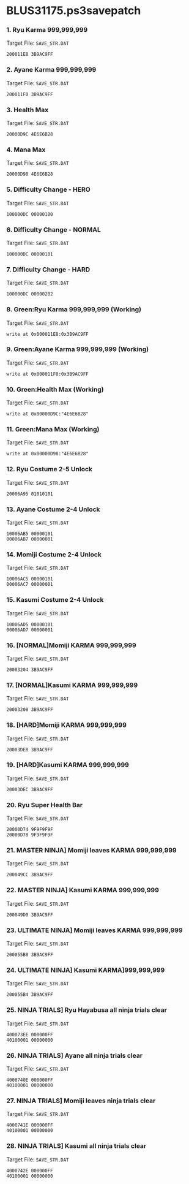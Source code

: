 # BLUS31175.ps3savepatch

### 1. Ryu Karma 999,999,999

Target File: `SAVE_STR.DAT`

```
200011E8 3B9AC9FF
```

### 2. Ayane Karma 999,999,999

Target File: `SAVE_STR.DAT`

```
200011F0 3B9AC9FF
```

### 3. Health Max

Target File: `SAVE_STR.DAT`

```
20000D9C 4E6E6B28
```

### 4. Mana Max

Target File: `SAVE_STR.DAT`

```
20000D98 4E6E6B28
```

### 5. Difficulty Change - HERO

Target File: `SAVE_STR.DAT`

```
100000DC 00000100
```

### 6. Difficulty Change - NORMAL

Target File: `SAVE_STR.DAT`

```
100000DC 00000101
```

### 7. Difficulty Change - HARD

Target File: `SAVE_STR.DAT`

```
100000DC 00000202
```

### 8. Green:Ryu Karma 999,999,999 (Working)

Target File: `SAVE_STR.DAT`

```
write at 0x000011E8:0x3B9AC9FF
```

### 9. Green:Ayane Karma 999,999,999 (Working)

Target File: `SAVE_STR.DAT`

```
write at 0x000011F0:0x3B9AC9FF
```

### 10. Green:Health Max (Working)

Target File: `SAVE_STR.DAT`

```
write at 0x00000D9C:"4E6E6B28"
```

### 11. Green:Mana Max (Working)

Target File: `SAVE_STR.DAT`

```
write at 0x00000D98:"4E6E6B28"
```

### 12. Ryu Costume 2-5 Unlock

Target File: `SAVE_STR.DAT`

```
20006A95 01010101
```

### 13. Ayane Costume 2-4 Unlock

Target File: `SAVE_STR.DAT`

```
10006AB5 00000101
00006AB7 00000001
```

### 14. Momiji Costume 2-4 Unlock

Target File: `SAVE_STR.DAT`

```
10006AC5 00000101
00006AC7 00000001
```

### 15. Kasumi Costume 2-4 Unlock

Target File: `SAVE_STR.DAT`

```
10006AD5 00000101
00006AD7 00000001
```

### 16. [NORMAL]Momiji KARMA 999,999,999

Target File: `SAVE_STR.DAT`

```
20003204 3B9AC9FF
```

### 17. [NORMAL]Kasumi KARMA 999,999,999

Target File: `SAVE_STR.DAT`

```
20003208 3B9AC9FF
```

### 18. [HARD]Momiji KARMA 999,999,999

Target File: `SAVE_STR.DAT`

```
20003DE8 3B9AC9FF
```

### 19. [HARD]Kasumi KARMA 999,999,999

Target File: `SAVE_STR.DAT`

```
20003DEC 3B9AC9FF
```

### 20. Ryu Super Health Bar

Target File: `SAVE_STR.DAT`

```
20000D74 9F9F9F9F
20000D78 9F9F9F9F
```

### 21. MASTER NINJA] Momiji leaves KARMA 999,999,999

Target File: `SAVE_STR.DAT`

```
200049CC 3B9AC9FF
```

### 22. MASTER NINJA] Kasumi KARMA 999,999,999

Target File: `SAVE_STR.DAT`

```
200049D0 3B9AC9FF
```

### 23. ULTIMATE NINJA] Momiji leaves KARMA 999,999,999

Target File: `SAVE_STR.DAT`

```
200055B0 3B9AC9FF
```

### 24. ULTIMATE NINJA] Kasumi KARMA]999,999,999

Target File: `SAVE_STR.DAT`

```
200055B4 3B9AC9FF
```

### 25. NINJA TRIALS] Ryu Hayabusa all ninja trials clear

Target File: `SAVE_STR.DAT`

```
400073EE 000000FF
40100001 00000000
```

### 26. NINJA TRIALS] Ayane all ninja trials  clear

Target File: `SAVE_STR.DAT`

```
4000740E 000000FF
40100001 00000000
```

### 27. NINJA TRIALS] Momiji leaves ninja trials  clear

Target File: `SAVE_STR.DAT`

```
4000741E 000000FF
40100001 00000000
```

### 28. NINJA TRIALS] Kasumi all ninja trials  clear

Target File: `SAVE_STR.DAT`

```
4000742E 000000FF
40100001 00000000
```

